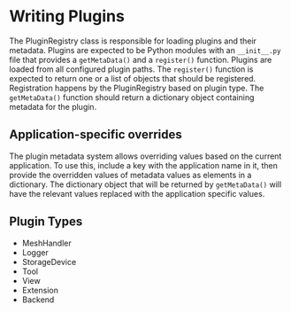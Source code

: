 Writing Plugins
===============

The PluginRegistry class is responsible for loading plugins and their
metadata. Plugins are expected to be Python modules with an `__init__.py`
file that provides a `getMetaData()` and a `register()` function. Plugins
are loaded from all configured plugin paths. The `register()` function is
expected to return one or a list of objects that should be registered.
Registration happens by the PluginRegistry based on plugin type. The
`getMetaData()` function should return a dictionary object containing metadata
for the plugin.

Application-specific overrides
------------------------------
The plugin metadata system allows overriding values based on the current
application. To use this, include a key with the application name in it, then
provide the overridden values of metadata values as elements in a dictionary.
The dictionary object that will be returned by `getMetaData()`   will have the
relevant values replaced with the application specific values.

Plugin Types
------------

- MeshHandler
- Logger
- StorageDevice
- Tool
- View
- Extension
- Backend
